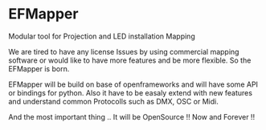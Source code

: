 # EFMapper
Modular tool for Projection and LED installation Mapping 

We are tired to have any license Issues by using commercial mapping software or would like to have more features and be more flexible.
So the EFMapper is born.

EFMapper will be build on base of openframeworks and will have some API or bindings for python. Also it have to be easaly extend with new features and understand common Protocolls such as DMX, OSC or Midi.

And the most important thing .. It will be OpenSource !! Now and Forever !!
